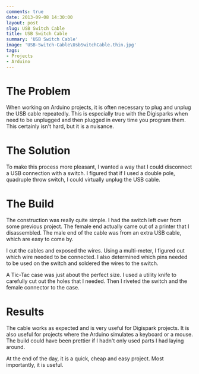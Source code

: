 ```yaml
---
comments: true
date: 2013-09-08 14:30:00
layout: post
slug: USB Switch Cable
title: USB Switch Cable
summary: 'USB Switch Cable'
image: 'USB-Switch-Cable\UsbSwitchCable.thin.jpg'
tags:
- Projects
- Arduino
---
```



# The Problem #

When working on Arduino projects, it is often necessary to plug and unplug the USB cable repeatedly. This is especially true with the Digisparks when need to be unplugged and then plugged in every time you program them. This certainly isn't hard, but it is a nuisance.

# The Solution #

To make this process more pleasant, I wanted a way that I could disconnect a USB connection with a switch. I figured that if I used a double pole, quadruple throw switch, I could virtually unplug the USB cable.

# The Build #

The construction was really quite simple. I had the switch left over from some previous project. The female end actually came out of a printer that I disassembled. The male end of the cable was from an extra USB cable, which are easy to come by.

I cut the cables and exposed the wires. Using a multi-meter, I figured out which wire needed to be connected. I also determined which pins needed to be used on the switch and soldered the wires to the switch.

A Tic-Tac case was just about the perfect size. I used a utility knife to carefully cut out the holes that I needed. Then I riveted the switch and the female connector to the case. 

# Results #

The cable works as expected and is very useful for Digispark projects. It is also useful for projects where the Arduino simulates a keyboard or a mouse. The build could have been prettier if I hadn't only used parts I had laying around.

At the end of the day, it is a quick, cheap and easy project. Most importantly, it is useful.



